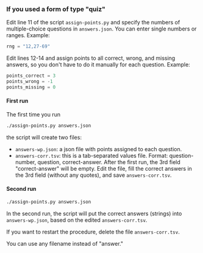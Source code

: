 ### If you used a form of type "quiz"

Edit line 11 of the script `assign-points.py` and specify the numbers of multiple-choice questions in `answers.json`. You can enter single numbers or ranges. Example: 

```python
rng = "12,27-69"
```

Edit lines 12-14 and assign points to all correct, wrong, and missing answers, so you don't have to do it manually for each question. Example:

```python
points_correct = 3
points_wrong = -1
points_missing = 0
```

#### First run

The first time you run

```bash
./assign-points.py answers.json
```

the script will create two files:

- `answers-wp.json`: a json file with points assigned to each question.
- `answers-corr.tsv`: this is a tab-separated values file. Format: question-number, question, correct-answer. After the first run, the 3rd field "correct-answer" will be empty. Edit the file, fill the correct answers in the 3rd field (without any quotes), and save `answers-corr.tsv`.

#### Second run

```bash
./assign-points.py answers.json
```

In the second run, the script will put the correct answers (strings) into `answers-wp.json`, based on  the edited `answers-corr.tsv`.

If you want to restart the procedure, delete the file `answers-corr.tsv`.

You can use any filename instead of "answer."